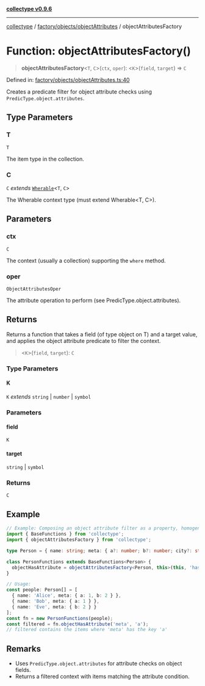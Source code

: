 [**collectype v0.9.6**](../../../../README.md)

***

[collectype](../../../../modules.md) / [factory/objects/objectAttributes](../README.md) / objectAttributesFactory

# Function: objectAttributesFactory()

> **objectAttributesFactory**\<`T`, `C`\>(`ctx`, `oper`): \<`K`\>(`field`, `target`) => `C`

Defined in: [factory/objects/objectAttributes.ts:40](https://github.com/maduhaime/collectype/blob/ba52424b164c706fb5e7ecc5581685b53a2ac88d/src/factory/objects/objectAttributes.ts#L40)

Creates a predicate filter for object attribute checks using `PredicType.object.attributes`.

## Type Parameters

### T

`T`

The item type in the collection.

### C

`C` *extends* [`Wherable`](../../../../types/utility/type-aliases/Wherable.md)\<`T`, `C`\>

The Wherable context type (must extend Wherable<T, C>).

## Parameters

### ctx

`C`

The context (usually a collection) supporting the `where` method.

### oper

`ObjectAttributesOper`

The attribute operation to perform (see PredicType.object.attributes).

## Returns

Returns a function that takes a field (of type object on T) and a target value, and applies the object attribute predicate to filter the context.

> \<`K`\>(`field`, `target`): `C`

### Type Parameters

#### K

`K` *extends* `string` \| `number` \| `symbol`

### Parameters

#### field

`K`

#### target

`string` | `symbol`

### Returns

`C`

## Example

```ts
// Example: Composing an object attribute filter as a property, homogeneous model
import { BaseFunctions } from 'collectype';
import { objectAttributesFactory } from 'collectype';

type Person = { name: string; meta: { a?: number; b?: number; city?: string } };

class PersonFunctions extends BaseFunctions<Person> {
  objectHasAttribute = objectAttributesFactory<Person, this>(this, 'has');
}

// Usage:
const people: Person[] = [
  { name: 'Alice', meta: { a: 1, b: 2 } },
  { name: 'Bob', meta: { a: 1 } },
  { name: 'Eve', meta: { b: 2 } }
];
const fn = new PersonFunctions(people);
const filtered = fn.objectHasAttribute('meta', 'a');
// filtered contains the items where 'meta' has the key 'a'
```

## Remarks

- Uses `PredicType.object.attributes` for attribute checks on object fields.
- Returns a filtered context with items matching the attribute condition.
